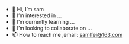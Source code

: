 - 👋 Hi, I’m sam
- 👀 I’m interested in ...
- 🌱 I’m currently learning ...
- 💞️ I’m looking to collaborate on ...
- 📫 How to reach me ,email: samlfei@163.com

<!---
samifei/samifei is a ✨ special ✨ repository because its `README.md` (this file) appears on your GitHub profile.
You can click the Preview link to take a look at your changes.
--->
